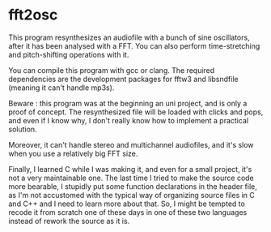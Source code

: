fft2osc
=======
This program resynthesizes an audiofile with a bunch of sine oscillators, after it has been analysed with a FFT.
You can also perform time-stretching and pitch-shifting operations with it.

You can compile this program with gcc or clang. The required dependencies are the development packages for fftw3 and libsndfile (meaning it can't handle mp3s).

Beware : this program was at the beginning an uni project, and is only a proof of concept. 
The resynthesized file will be loaded with clicks and pops, and even if I know why, I don't really know how to implement a practical solution. 

Moreover, it can't handle stereo and multichannel audiofiles, and it's slow when you use a relatively big FFT size.

Finally, I learned C while I was making it, and even for a small project, it's not a very maintainable one. 
The last time I tried to make the source code more bearable, I stupidly put some function declarations in the header file, as I'm not accustomed with the typical way of organizing source files in C and C++ and I need to learn more about that. 
So, I might be tempted to recode it from scratch one of these days in one of these two languages instead of rework the source as it is.
